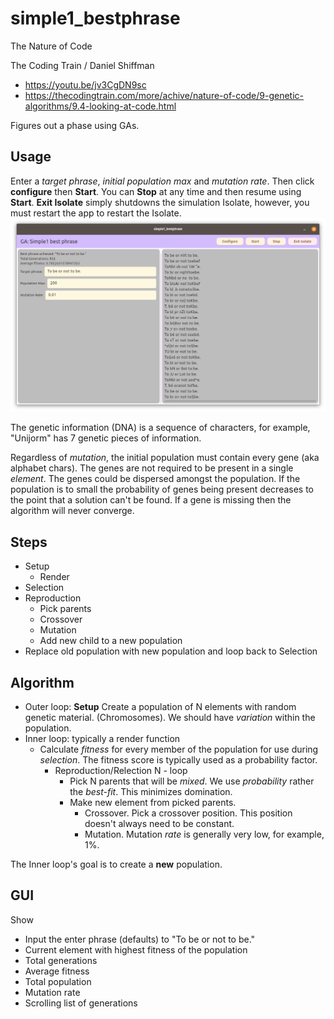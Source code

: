 # simple1_bestphrase
The Nature of Code

The Coding Train / Daniel Shiffman

- https://youtu.be/jv3CgDN9sc
- https://thecodingtrain.com/more/achive/nature-of-code/9-genetic-algorithms/9.4-looking-at-code.html

Figures out a phase using GAs.

## Usage
Enter a *target phrase*, *initial population max* and *mutation rate*. Then click **configure** then **Start**. You can **Stop** at any time and then resume using **Start**. **Exit Isolate** simply shutdowns the simulation Isolate, however, you must restart the app to restart the Isolate.
![Screenshot Image](GeneticAlgorithm-Simple-Phrase.png)

The genetic information (DNA) is a sequence of characters, for example, "Unijorm" has 7 genetic pieces of information.

Regardless of *mutation*, the initial population must contain every gene (aka alphabet chars). The genes are not required to be present in a single *element*. The genes could be dispersed amongst the population. If the population is to small the probability of genes being present decreases to the point that a solution can't be found. If a gene is missing then the algorithm will never converge.

## Steps
- Setup
  - Render
- Selection
- Reproduction
  - Pick parents
  - Crossover
  - Mutation
  - Add new child to a new population
- Replace old population with new population and loop back to Selection

## Algorithm
- Outer loop: **Setup** Create a population of N elements with random genetic material. (Chromosomes). We should have *variation* within the population.
- Inner loop: typically a render function
  - Calculate *fitness* for every member of the population for use during *selection*. The fitness score is typically used as a probability factor.
    - Reproduction/Relection N - loop
      - Pick N parents that will be *mixed*. We use *probability* rather the *best-fit*. This minimizes domination.
      - Make new element from picked parents.
        - Crossover. Pick a crossover position. This position doesn't always need to be constant.
        - Mutation. Mutation *rate* is generally very low, for example, 1%.

The Inner loop's goal is to create a **new** population.

## GUI
Show
- Input the enter phrase (defaults) to "To be or not to be."
- Current element with highest fitness of the population
- Total generations
- Average fitness
- Total population
- Mutation rate
- Scrolling list of generations
